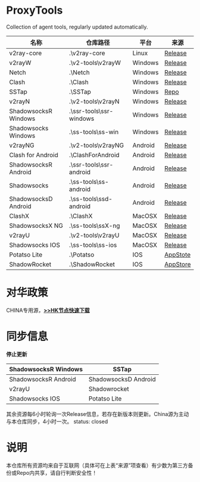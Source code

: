 # ProxyTools
Collection of agent tools, regularly updated automatically.

名称 | 仓库路径 | 平台 | 来源
-|-|-|-
v2ray-core | .\v2ray-core | Linux | [Release](https://github.com/v2fly/v2ray-core)
v2rayW | .\v2-tools\v2rayW | Windows | [Release](https://github.com/Cenmrev/V2RayW)
Netch | .\Netch | Windows | [Release](https://github.com/NetchX/Netch)
Clash | .\Clash | Windows | [Release](https://github.com/Fndroid/clash_for_windows_pkg)
SSTap | .\SSTap | Windows | [Repo](https://github.com/solikethis/SSTap-backup)
v2rayN | .\v2-tools\v2rayN | Windows | [Release](https://github.com/2dust/v2rayN)
ShadowsocksR Windows | .\ssr-tools\ssr-windows | Windows | [Release](https://github.com/shadowsocksr-backup/shadowsocksr-csharp)
Shadowsocks Windows | .\ss-tools\ss-win | Windows | [Release](https://github.com/shadowsocks/shadowsocks-windows)
v2rayNG | .\v2-tools\v2rayNG | Android | [Release](https://github.com/2dust/v2rayNG)
Clash for Android | .\ClashForAndroid | Android | [Release](https://github.com/Kr328/ClashForAndroid)
ShadowsocksR Android | .\ssr-tools\ssr-android | Android | [Release](https://github.com/shadowsocksr-backup/shadowsocksr-android)
Shadowsocks | .\ss-tools\ss-android | Android | [Release](https://github.com/shadowsocks/shadowsocks-android)
ShadowsocksD Android | .\ss-tools\ssd-android | Android | [Release](https://github.com/Tooruchan/SSD-Android)
ClashX | .\ClashX | MacOSX | [Release](https://github.com/yichengchen/clashX)
ShadowsocksX NG | .\ss-tools\ssX-ng | MacOSX | [Release](https://github.com/shadowsocks/ShadowsocksX-NG)
v2rayU | .\v2-tools\v2rayU | MacOSX | [Release](https://github.com/yanue/V2rayU)
Shadowsocks IOS | .\ss-tools\ss-ios | MacOSX | [Release](https://github.com/shadowsocks/shadowsocks-iOS)
Potatso Lite | .\Potatso | IOS | [AppStote](https://apps.apple.com/hk/app/potatso-lite/id1239860606)
ShadowRocket | .\ShadowRocket | IOS | [AppStore](https://apps.apple.com/us/app/shadowrocket/id932747118)

# 对华政策
CHINA专用源，[**>>HK节点快速下载**](http://cdisk.amd.rocks/?dir=ProxyTools)

# 同步信息
**停止更新**

ShadowsocksR Windows | SSTap
-|-
ShadowsocksR Android | ShadowsocksD Android
v2rayU | Shadowrocket
Shadowsocks IOS | Potatso Lite

其余资源每6小时轮询一次Release信息，若存在新版本则更新。China源为主动与本仓库同步，4小时一次。
status: closed

# 说明
本仓库所有资源均来自于互联网（具体可在上表“来源”项查看）有少数为第三方备份或Repo内共享，请自行判断安全性！
